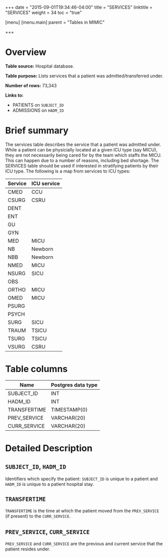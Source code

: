 +++
date = "2015-09-01T19:34:46-04:00"
title = "SERVICES"
linktitle = "SERVICES"
weight = 34
toc = "true"

[menu]
  [menu.main]
    parent = "Tables in MIMIC"

+++

# Overview

**Table source:** Hospital database.

**Table purpose:** Lists services that a patient was admitted/transferred under.

**Number of rows:** 73,343

**Links to:**

* PATIENTS on `SUBJECT_ID`
* ADMISSIONS on `HADM_ID`

# Brief summary

The services table describes the service that a patient was admitted under. While a patient can be physicially located at a given ICU type (say MICU), they are not necessarily being cared for by the team which staffs the MICU. This can happen due to a number of reasons, including bed shortage. The SERVICES table should be used if interested in stratifying patients by their ICU type. The following is a map from services to ICU types:

Service | ICU service
--- | ---
CMED | CCU
CSURG | CSRU
DENT |
ENT |
GU |
GYN |
MED | MICU
NB | Newborn
NBB | Newborn
NMED | MICU
NSURG | SICU
OBS |
ORTHO | MICU
OMED | MICU
PSURG |
PSYCH |
SURG | SICU
TRAUM | TSICU
TSURG | TSICU
VSURG | CSRU


<!-- # Important considerations -->

# Table columns

Name | Postgres data type
---- | ----
SUBJECT\_ID | INT
HADM\_ID | INT
TRANSFERTIME | TIMESTAMP(0)
PREV\_SERVICE | VARCHAR(20)
CURR\_SERVICE | VARCHAR(20)

# Detailed Description

## `SUBJECT_ID`, `HADM_ID`

Identifiers which specify the patient: `SUBJECT_ID` is unique to a patient and `HADM_ID` is unique to a patient hospital stay.

## `TRANSFERTIME`

`TRANSFERTIME` is the time at which the patient moved from the `PREV_SERVICE` (if present) to the `CURR_SERVICE`.

## `PREV_SERVICE`, `CURR_SERVICE`

`PREV_SERVICE` and `CURR_SERVICE` are the previous and current service that the patient resides under.
